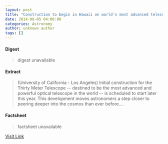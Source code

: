 ```yaml
---
layout: post
title: "Construction to begin in Hawaii on world's most advanced telescope"
date: 2014-08-05 04:00:00
categories: Astronomy
author: unknown author
tags: []
---
```



#### Digest
>digest unavailable

#### Extract
>(University of California - Los Angeles) Initial construction for the Thirty Meter Telescope -- destined to be the most advanced and powerful optical telescope in the world -- is scheduled to start later this year. This development moves astronomers a step closer to peering deeper into the cosmos than ever before....

#### Factsheet
>factsheet unavailable

[Visit Link](http://www.eurekalert.org/pub_releases/2014-08/uoc--ctb080514.php)


